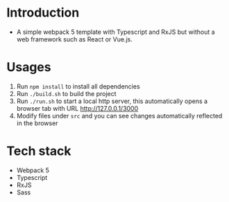 # Introduction

- A simple webpack 5 template with Typescript and RxJS but without a web framework such as React or Vue.js.

# Usages

1. Run `npm install` to install all dependencies
2. Run `./build.sh` to build the project
2. Run `./run.sh` to start a local http server, this automatically opens a browser tab with URL http://127.0.0.1/3000
3. Modify files under `src` and you can see changes automatically reflected in the browser

# Tech stack

- Webpack 5
- Typescript
- RxJS
- Sass